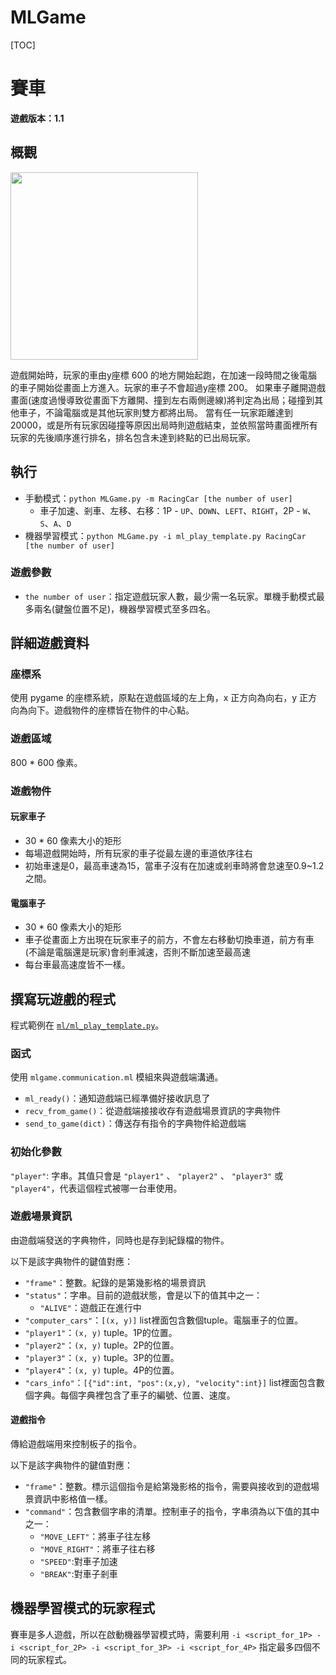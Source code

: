 # MLGame

[TOC]
# 賽車

**遊戲版本：1.1**

## 概觀

<img src="https://i.imgur.com/4kNeAHx.gif" height="300px" />

遊戲開始時，玩家的車由y座標 600 的地方開始起跑，在加速一段時間之後電腦的車子開始從畫面上方進入。玩家的車子不會超過y座標 200。
如果車子離開遊戲畫面(速度過慢導致從畫面下方離開、撞到左右兩側邊線)將判定為出局；碰撞到其他車子，不論電腦或是其他玩家則雙方都將出局。
當有任一玩家距離達到20000，或是所有玩家因碰撞等原因出局時則遊戲結束，並依照當時畫面裡所有玩家的先後順序進行排名，排名包含未達到終點的已出局玩家。

## 執行

* 手動模式：`python MLGame.py -m RacingCar [the number of user]`
    * 車子加速、剎車、左移、右移：1P - `UP`、`DOWN`、`LEFT`、`RIGHT`，2P - `W`、`S`、`A`、`D`
* 機器學習模式：`python MLGame.py -i ml_play_template.py RacingCar [the number of user]`

### 遊戲參數

* `the number of user`：指定遊戲玩家人數，最少需一名玩家。單機手動模式最多兩名(鍵盤位置不足)，機器學習模式至多四名。

## 詳細遊戲資料

### 座標系

使用 pygame 的座標系統，原點在遊戲區域的左上角，x 正方向為向右，y 正方向為向下。遊戲物件的座標皆在物件的中心點。

### 遊戲區域

800 \* 600 像素。

### 遊戲物件

#### 玩家車子

* 30 \* 60 像素大小的矩形
* 每場遊戲開始時，所有玩家的車子從最左邊的車道依序往右
* 初始車速是0，最高車速為15，當車子沒有在加速或剎車時將會怠速至0.9~1.2之間。

#### 電腦車子

* 30 \* 60 像素大小的矩形
* 車子從畫面上方出現在玩家車子的前方，不會左右移動切換車道，前方有車(不論是電腦還是玩家)會剎車減速，否則不斷加速至最高速
* 每台車最高速度皆不一樣。

## 撰寫玩遊戲的程式

程式範例在 [`ml/ml_play_template.py`](https://github.com/yen900611/RacingCar/blob/master/ml/ml_play_template.py)。

### 函式

使用 `mlgame.communication.ml` 模組來與遊戲端溝通。

* `ml_ready()`：通知遊戲端已經準備好接收訊息了
* `recv_from_game()`：從遊戲端接接收存有遊戲場景資訊的字典物件
* `send_to_game(dict)`：傳送存有指令的字典物件給遊戲端

### 初始化參數
`"player"`: 字串。其值只會是 `"player1"` 、 `"player2"` 、 `"player3"` 或 `"player4"`，代表這個程式被哪一台車使用。


### 遊戲場景資訊

由遊戲端發送的字典物件，同時也是存到紀錄檔的物件。

以下是該字典物件的鍵值對應：

* `"frame"`：整數。紀錄的是第幾影格的場景資訊
* `"status"`：字串。目前的遊戲狀態，會是以下的值其中之一：
    * `"ALIVE"`：遊戲正在進行中
* `"computer_cars"`：`[(x, y)]` list裡面包含數個tuple。電腦車子的位置。
* `"player1"`：`(x, y)` tuple。1P的位置。
* `"player2"`：`(x, y)` tuple。2P的位置。
* `"player3"`：`(x, y)` tuple。3P的位置。
* `"player4"`：`(x, y)` tuple。4P的位置。
* `"cars_info"`：`[{"id":int, "pos":(x,y), "velocity":int}]` list裡面包含數個字典。每個字典裡包含了車子的編號、位置、速度。

#### 遊戲指令

傳給遊戲端用來控制板子的指令。

以下是該字典物件的鍵值對應：

* `"frame"`：整數。標示這個指令是給第幾影格的指令，需要與接收到的遊戲場景資訊中影格值一樣。
* `"command"`：包含數個字串的清單。控制車子的指令，字串須為以下值的其中之一：
    * `"MOVE_LEFT"`：將車子往左移
    * `"MOVE_RIGHT"`：將車子往右移
    * `"SPEED"`:對車子加速
    * `"BREAK"`:對車子剎車

## 機器學習模式的玩家程式

賽車是多人遊戲，所以在啟動機器學習模式時，需要利用 `-i <script_for_1P> -i <script_for_2P> -i <script_for_3P> -i <script_for_4P>` 指定最多四個不同的玩家程式。